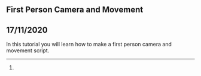 ## First Person Camera and Movement

## 17/11/2020

In this tutorial you will learn how to make a first person camera and movement script.

---

1. 
